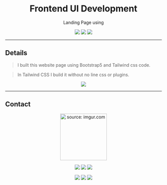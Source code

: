 <div align="center">
  
  
  # Frontend UI Development
  
<p> Landing Page using <p>

  
  ![](https://img.shields.io/badge/Bootstrap_5-5333ed?style=flat&logo=bootstrap&logoColor=white) ![](https://img.shields.io/badge/Tailwind_CSS-5333ed?style=flat&logo=tailwindcss&logoColor=white) ![](https://img.shields.io/badge/Visual_Studio_Code-5333ed?style=flat&logo=visual%20studio%20code&logoColor=white)

  </div>


---
## Details

> I built this website page using Bootstrap5 and Tailwind css code.

> In Tailwind CSS I build it without no line css or plugins.

<div align="center">

   [![](https://img.shields.io/badge/Website_Demo-5333ed?style=for-the-badge)](https://mayaramein.github.io/tailwindcss-bootstrap5-landing-page/)

</div>


---
## Contact

<div align="center">
  <a href="https://imgur.com/6gms29J"><img src="https://i.imgur.com/6gms29J.png" title="source: imgur.com" width=150  /></a>
 
  ![](https://img.shields.io/badge/Software_Engineer-ffc53b?style=flat)  ![](https://img.shields.io/badge/Full_Stack_Web_Developer-ffc53b?style=flat)  ![](https://img.shields.io/badge/Front_End_UI_developer-ffc53b?style=flat)


  [![](https://img.shields.io/badge/Microsoft_Outlook-5333ed?style=for-the-badge&logo=microsoft-outlook&logoColor=white)](mailto:mayaramein@outlook.com) [![](https://img.shields.io/badge/website-5333ed?style=for-the-badge&logo=About.me&logoColor=white)](https://mayaramein.com)
[![](https://img.shields.io/badge/LinkedIn-5333ed?style=for-the-badge&logo=linkedin&logoColor=white)](https://linkedin.com/in/mayaramein) 



